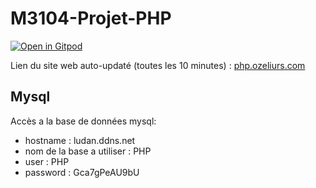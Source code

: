 # M3104-Projet-PHP

[![Open in Gitpod](https://gitpod.io/button/open-in-gitpod.svg)](https://gitpod.io/#https://github.com/PHP-Dandies/M3104-Projet-PHP)

Lien du site web auto-updaté (toutes les 10 minutes) : [php.ozeliurs.com](https://php.ozeliurs.com/)

## Mysql
Accès a la base de données mysql:
 - hostname : ludan.ddns.net
 - nom de la base a utiliser : PHP
 - user : PHP
 - password : Gca7gPeAU9bU
